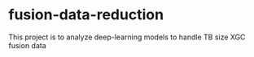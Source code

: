 # fusion-data-reduction
This project is to analyze deep-learning models to handle TB size XGC fusion data 
